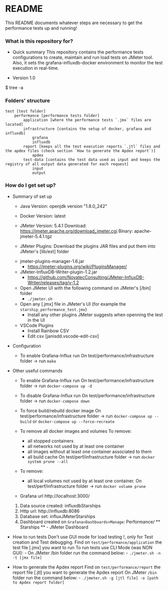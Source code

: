 # README #

This README documents whatever steps are necessary to get the performance tests up and running!

### What is this repository for? ###

* Quick summary
This repository contains the performance tests configurations to create, maintain and run load tests on JMeter tool. Also, it sets the grafana-influxdb-docker environment to monitor the test execution in real-time.

* Version
1.0

$ tree -a

### Folders' structure ###
    
    test [test folder]
        performance [performance tests folder]
            application [where the performance tests `.jmx` files are located]
            infrastructure [contains the setup of docker, grafana and influxdb]
                grafana
                influxdb
            report [keeps all the test execution reports `.jtl` files and the apdex files (check section `How to generate the Apdex report`)]
                apdex
            test-data [contains the test data used as input and keeps the registry of all output data generated for each request]
                input
                output

### How do I get set up? ###

* Summary of set up
    * Java
    Version: openjdk version "1.8.0_242"

    * Docker
    Version: latest

    * JMeter 
    Version: 5.4.1
    Download: https://jmeter.apache.org/download_jmeter.cgi
    Binary: apache-jmeter-5.4.1.tgz
    
    * JMeter Plugins: 
    Download the plugins JAR files and put them into JMeter's [lib/ext] folder
    - jmeter-plugins-manager-1.6.jar 
        - https://jmeter-plugins.org/wiki/PluginsManager/
    - JMeter-InfluxDB-Writer-plugin-1.2.jar 
        - https://github.com/NovatecConsulting/JMeter-InfluxDB-Writer/releases/tag/v-1.2
    - Open JMeter UI with the following command on JMeter's [/bin] folder
        - `./jmeter.sh`
    - Open any [.jmx] file in JMeter's UI (for example the `starship_performance_test.jmx`)
        - Install any other plugins JMeter suggests when openning the test in the UI
   
    * VSCode Plugins
        - Install Rainbow CSV
        - Edit csv [janisdd.vscode-edit-csv]
    
* Configuration
    * To enable Grafana-Influx run
        On test/performance/infrastructure folder -> run `make`

* Other useful commands
    * To enable Grafana-Influx run
    On test/performance/infrastructure folder -> run `docker-compose up -d` 

    * To disable Grafana-Influx run
    On test/performance/infrastructure folder -> run `docker-compose down` 

    * To force build/rebuild docker image
    On test/performance/infrastructure folder -> run `docker-compose up --build` or `docker-compose up --force-recreate` 

    * To remove all docker images and volumes
    To remove:
        - all stopped containers
        - all networks not used by at least one container
        - all images without at least one container associated to them
        - all build cache
        On test/perf/infrastructure folder -> run `docker system prune --all`

    * To remove: 
        - all local volumes not used by at least one container.
        On test/perf/infrastructure folder -> run `docker volume prune`

    * Grafana url
    http://localhost:3000/          
    
    1. Data source created: influxdbStarships
    2. Http url: http://influxdb:8086
    3. Database set: influxJMeterStarships
    4. Dashboard created on `Grafana>Dashboards>Manage`: Performance/ ** Starships ** - JMeter Dashboard
    
*  How to run tests
    Don't use GUI mode for load testing !, only for Test creation and Test debugging.
    Find on `test/performance/application` the test file [.jmx] you want to run
    To run tests use CLI Mode (was NON GUI):
        - On JMeter /bin folder run the command below:
            - `./jmeter.sh -n -t [jmx file]`

* How to generate the Apdex report
    Find on `test/performance/report` the report file [.jtl] you want to generate the Apdex report
    On JMeter `/bin` folder run the command below:
            - `./jmeter.sh -g [jtl file] -o [path to Apdex report folder]`

